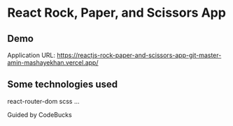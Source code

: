 # React Rock, Paper, and Scissors App
## Demo
Application URL: https://reactjs-rock-paper-and-scissors-app-git-master-amin-mashayekhan.vercel.app/

## Some technologies used
react-router-dom
scss
...

Guided by CodeBucks
